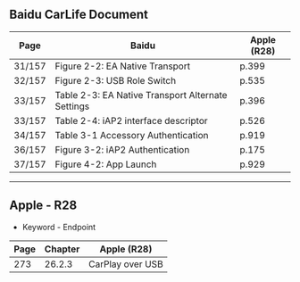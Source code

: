
## Baidu CarLife Document

Page    | Baidu                | Apple (R28)
------- | -------------------- | ----------------
31/157  | Figure 2-2: EA Native Transport | p.399
32/157  | Figure 2-3: USB Role Switch     | p.535
33/157  | Table  2-3: EA Native Transport Alternate Settings | p.396
33/157  | Table  2-4: iAP2 interface descriptor  | p.526
34/157  | Table  3-1 Accessory Authentication    | p.919
36/157  | Figure 3-2: iAP2 Authentication        | p.175
37/157  | Figure 4-2: App Launch                 | p.929

---------------------------------------------------------

## Apple - R28

* Keyword - Endpoint

Page    | Chapter  | Apple (R28)
------- | -------- | ----------------
273     | 26.2.3   | CarPlay over USB


